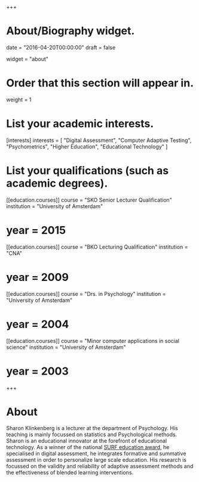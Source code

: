 +++
# About/Biography widget.

date = "2016-04-20T00:00:00"
draft = false

widget = "about"

# Order that this section will appear in.
weight = 1

# List your academic interests.
[interests]
  interests = [
    "Digital Assessment",
    "Computer Adaptive Testing",
    "Psychometrics",
    "Higher Education",
    "Educational Technology"
  ]

# List your qualifications (such as academic degrees).
[[education.courses]]
  course = "SKO Senior Lecturer Qualification"
  institution = "University of Amsterdam"
#  year = 2015
  
[[education.courses]]
  course = "BKO Lecturing Qualification"
  institution = "CNA"
#  year = 2009

[[education.courses]]
  course = "Drs. in Psychology"
  institution = "University of Amsterdam"
#  year = 2004

[[education.courses]]
  course = "Minor computer applications in social science"
  institution = "University of Amsterdam"
#  year = 2003
 
+++

# About

Sharon Klinkenberg is a lecturer at the department of Psychology. His teaching is mainly focussed on statistics and Psychological methods. Sharon is an educational innovator at the forefront of educational technology. As a winner of the national [SURF education award](https://www.surf.nl/winnaars-surf-onderwijsawards-2018-0), he specialised in digital assessment, he integrates formative and summative assessment in order to personalize large scale education. His research is focussed on the validity and reliability of adaptive assessment methods and the effectiveness of blended learning interventions.
